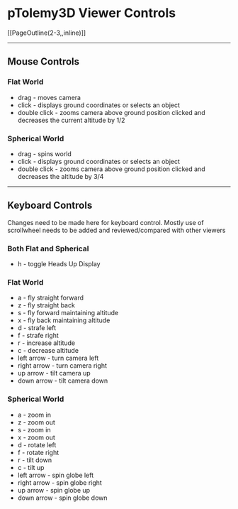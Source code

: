 # pTolemy3D Viewer Controls #

[[PageOutline(2-3,,inline)]]


---


## Mouse Controls ##

### Flat World ###
  * drag - moves camera
  * click - displays ground coordinates or selects an object
  * double click - zooms camera above ground position clicked and decreases the current altitude by 1/2

### Spherical World ###
  * drag - spins world
  * click - displays ground coordinates or selects an object
  * double click - zooms camera above ground position clicked and decreases the altitude by 3/4


---


## Keyboard Controls ##

Changes need to be made here for keyboard control.  Mostly use of scrollwheel needs to be added and reviewed/compared with other viewers

### Both Flat and Spherical ###
  * h - toggle Heads Up Display

### Flat World ###
  * a - fly straight forward
  * z - fly straight back
  * s - fly forward maintaining altitude
  * x - fly back maintaining altitude
  * d - strafe left
  * f - strafe right
  * r - increase altitude
  * c - decrease altitude
  * left arrow - turn camera left
  * right arrow - turn camera right
  * up arrow - tilt camera up
  * down arrow - tilt camera down

### Spherical World ###
  * a - zoom in
  * z - zoom out
  * s - zoom in
  * x - zoom out
  * d - rotate left
  * f - rotate right
  * r - tilt down
  * c - tilt up
  * left arrow - spin globe left
  * right arrow - spin globe right
  * up arrow - spin globe up
  * down arrow - spin globe down